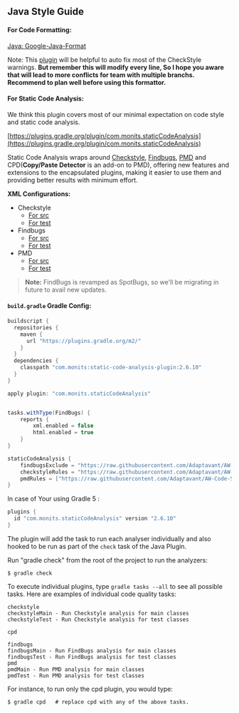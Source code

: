 
## Java Style Guide
    
#### For Code Formatting:

[Java: Google-Java-Format](https://github.com/google/google-java-format)

Note: This [plugin](https://github.com/google/google-java-format#intellij-android-studio-and-other-jetbrains-ides.) will be helpful to auto fix most of the CheckStyle warnings. **But remember this will modify every line, So I hope you aware that will lead to more conflicts for team with multiple branchs. Recommend to plan well before using this formattor.**

#### For Static Code Analysis:

We think this plugin covers most of our minimal expectation on code style and static code analysis.  

[https://plugins.gradle.org/plugin/com.monits.staticCodeAnalysis](https://plugins.gradle.org/plugin/com.monits.staticCodeAnalysis) 

Static Code Analysis wraps around [Checkstyle](http://checkstyle.sourceforge.net/), [Findbugs](http://findbugs.sourceforge.net/), [PMD](https://pmd.github.io/) and CPD(**Copy/Paste Detector** is an add-on to PMD), offering new features and extensions to the encapsulated plugins, making it easier to use them and providing better results with minimum effort.

**XML Configurations:**
 - Checkstyle
	 - [For src](config/v0.0.1/checkstyle/checkstyle-main.xml)
	 - [For test](config/v0.0.1/checkstyle/checkstyle-test.xml) 
 -  Findbugs
	 - [For src](config/v0.0.1/findbugs/excludeFilter-main.xml)
	 - [For test](config/v0.0.1/findbugs/excludeFilter-test.xml)
 - PMD
	- [For src](config/v0.0.1/pmd/pmd-main-pmd-6.xml)
	- [For test](config/v0.0.1/pmd/pmd-test-pmd-6.xml)

> **Note:** FindBugs is revamped as SpotBugs, so we'll be migrating in future to avail new updates.

#### `build.gradle` Gradle Config:

```groovy
buildscript {
  repositories {
    maven {
      url "https://plugins.gradle.org/m2/"
    }
  }
  dependencies {
    classpath "com.monits:static-code-analysis-plugin:2.6.10"
  }
}

apply plugin: "com.monits.staticCodeAnalysis"


tasks.withType(FindBugs) {
    reports {
        xml.enabled = false
        html.enabled = true
    }
}

staticCodeAnalysis {
    findbugsExclude = "https://raw.githubusercontent.com/Adaptavant/AW-Code-Standards/master/java/config/v0.0.1/findbugs/excludeFilter-main.xml"
    checkstyleRules = "https://raw.githubusercontent.com/Adaptavant/AW-Code-Standards/master/java/config/v0.0.1/checkstyle/checkstyle-main.xml"
    pmdRules = ["https://raw.githubusercontent.com/Adaptavant/AW-Code-Standards/master/java/config/v0.0.1/pmd/pmd-main-pmd-6.xml"]
}

```

In case of Your using Gradle 5 :

```groovy
plugins {
  id "com.monits.staticCodeAnalysis" version "2.6.10"
}
```

The plugin will add the task to run each analyser individually and also hooked to be run as part of the `check` task of the Java Plugin.

Run "gradle check" from the root of the project to run the analyzers:
```
$ gradle check
```

To execute individual plugins, type `gradle tasks --all` to see all possible tasks.  Here are examples of individual code quality tasks:

```
checkstyle
checkstyleMain - Run Checkstyle analysis for main classes
checkstyleTest - Run Checkstyle analysis for test classes

cpd

findbugs
findbugsMain - Run FindBugs analysis for main classes
findbugsTest - Run FindBugs analysis for test classes
pmd
pmdMain - Run PMD analysis for main classes
pmdTest - Run PMD analysis for test classes
```

For instance, to run only the cpd plugin, you would type:

```
$ gradle cpd   # replace cpd with any of the above tasks.
```


